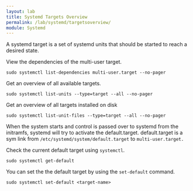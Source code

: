 ```yaml
---
layout: lab
title: Systemd Targets Overview
permalink: /lab/systemd/targetsoverview/
module: Systemd
---
```


A systemd target is a set of systemd units that should be started to reach a desired state.

View the dependencies of the multi-user target.

```
sudo systemctl list-dependencies multi-user.target --no-pager
```

Get an overview of all available targets.

```
sudo systemctl list-units --type=target --all --no-pager
```

Get an overview of all targets installed on disk

```
sudo systemctl list-unit-files --type=target --all --no-pager
```

When the system starts and control is passed over to systemd from the initramfs, systemd will try to activate the default.target. default.target is a sym link from `/etc/systemd/system/default.target` to `multi-user.target.`

Check the current default target using `systemctl`.

```
sudo systemctl get-default
```

You can set the the default target by using the `set-default` command.

```
sudo systemctl set-default <target-name>
```
